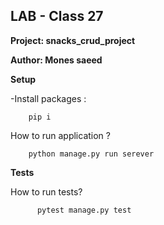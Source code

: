 ## LAB - Class 27

**Project: snacks_crud_project**


**Author: Mones saeed**

**Setup**

-Install packages : 


        pip i

How to run application ? 


        python manage.py run serever

**Tests**



How to run tests?

          pytest manage.py test
